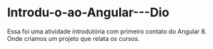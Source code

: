 # Introdu-o-ao-Angular---Dio

Essa foi uma atividade introdutória com primeiro contato do Angular 8.
Onde criamos um projeto que relata os cursos.
